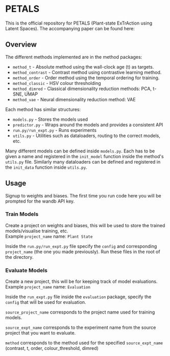 # PETALS

This is the official repository for PETALS (Plant-state ExTrAction using Latent Spaces). The accompanying paper can be 
found here:

## Overview
The different methods implemented are in the method packages: 
- `method_t` - Absolute method using the wall-clock age (t) as targets.
- `method_contrast` - Contrast method using contrastive learning method.
- `method_order` - Order method using the temporal ordering for training.
- `method_classic` - HSV colour thresholding
- `method_dimred` - Classical dimensionality reduction methods: PCA, t-SNE, UMAP
- `method_vae` - Neural dimensionality reduction method: VAE 

Each method has similar structures:
- `models.py` - Stores the models used 
- `predictor.py` - Wraps around the models and provides a consistent API
- `run.py/run_expt.py` - Runs experiments
- `utils.py` - Utilities such as dataloaders, routing to the correct models, etc.

Many different models can be defined inside `models.py`. Each has to be given a name and registered in 
the `init_model` function inside the method's `utils.py` file. Similarly many dataloaders can be defined and registered 
in the `init_data` function inside `utils.py`.

## Usage
Signup to weights and biases. The first time you run code here you will be 
prompted for the wandb API key.

### Train Models
Create a project on weights and biases, this will be used to store the trained models/visualise training, etc. <br>
Example `project_name` name: `Plant State`

Inside the `run.py/run_expt.py` file specify the `config` and corresponding `project_name` (the one you made 
previously). Run these files in the root of the directory.


### Evaluate Models
Create a new project, this will be for keeping track of model evaluations. <br>
Example `project_name` name: `Evaluation`

Inside the `run_expt.py` file inside the `evaluation` package, specify the `config` that will be used for evaluation.

`source_project_name` corresponds to the project name used for training models.

`source_expt_name` corresponds to the experiment name from the source project that you want to evaluate.

`method` corresponds to the method used for the specified `source_expt_name` <br>
(contrast, t, order, colour_threshold, dimred)
